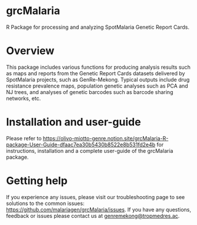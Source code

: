 # grcMalaria
R Package for processing and analyzing SpotMalaria Genetic Report Cards. 

# Overview
This package includes various functions for producing analysis results such as maps and reports from the Genetic Report Cards datasets delivered by SpotMalaria projects, such as GenRe-Mekong.
Typical outputs include drug resistance prevalence maps, population genetic analyses such as PCA and NJ trees, and analyses of genetic barcodes such as barcode sharing networks, etc.

# Installation and user-guide
Please refer to https://olivo-miotto-genre.notion.site/grcMalaria-R-package-User-Guide-dfaac7ea30b5430b8522e8b531fd2e4b for instructions, installation and a complete user-guide of the grcMalaria package.

# Getting help
If you experience any issues, please visit our troubleshooting page to see solutions to the common issues: https://github.com/malariagen/grcMalaria/issues.
If you have any questions, feedback or issues please contact us at genremekong@tropmedres.ac.
